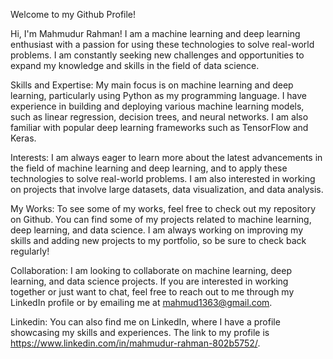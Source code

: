Welcome to my Github Profile!

Hi, I'm Mahmudur Rahman! I am a machine learning and deep learning enthusiast with a passion for using these technologies to solve real-world problems. I am constantly seeking new challenges and opportunities to expand my knowledge and skills in the field of data science.

Skills and Expertise:
My main focus is on machine learning and deep learning, particularly using Python as my programming language. I have experience in building and deploying various machine learning models, such as linear regression, decision trees, and neural networks. I am also familiar with popular deep learning frameworks such as TensorFlow and Keras.

Interests:
I am always eager to learn more about the latest advancements in the field of machine learning and deep learning, and to apply these technologies to solve real-world problems. I am also interested in working on projects that involve large datasets, data visualization, and data analysis.

My Works:
To see some of my works, feel free to check out my repository on Github. You can find some of my projects related to machine learning, deep learning, and data science. I am always working on improving my skills and adding new projects to my portfolio, so be sure to check back regularly!

Collaboration:
I am looking to collaborate on machine learning, deep learning, and data science projects. If you are interested in working together or just want to chat, feel free to reach out to me through my LinkedIn profile or by emailing me at mahmud1363@gmail.com.

Linkedin:
You can also find me on LinkedIn, where I have a profile showcasing my skills and experiences. The link to my profile is https://www.linkedin.com/in/mahmudur-rahman-802b5752/.
